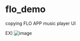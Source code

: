 # flo_demo
copying FLO APP music player UI

EX)
![image](https://user-images.githubusercontent.com/45767395/158811522-54611692-9be7-45ed-b246-62093052f5d9.png)

